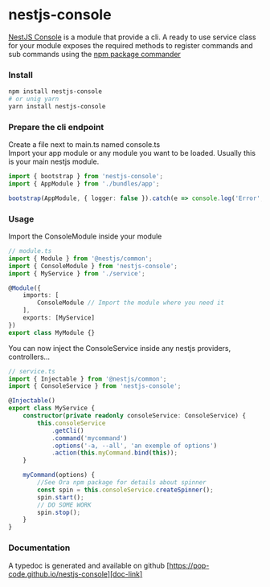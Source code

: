 # nestjs-console

[NestJS Console][doc-link] is a module that provide a cli. A ready to use service class for your module exposes the required methods to register commands and sub commands using the [npm package commander][commander-link]

### Install

```bash
npm install nestjs-console
# or unig yarn
yarn install nestjs-console
```

### Prepare the cli endpoint

Create a file next to main.ts named console.ts  
Import your app module or any module you want to be loaded. Usually this is your main nestjs module.

```ts
import { bootstrap } from 'nestjs-console';
import { AppModule } from './bundles/app';

bootstrap(AppModule, { logger: false }).catch(e => console.log('Error', e));
```

### Usage

Import the ConsoleModule inside your module

```ts
// module.ts
import { Module } from '@nestjs/common';
import { ConsoleModule } from 'nestjs-console';
import { MyService } from './service';

@Module({
    imports: [
        ConsoleModule // Import the module where you need it
    ],
    exports: [MyService]
})
export class MyModule {}
```

You can now inject the ConsoleService inside any nestjs providers, controllers...

```ts
// service.ts
import { Injectable } from '@nestjs/common';
import { ConsoleService } from 'nestjs-console';

@Injectable()
export class MyService {
    constructor(private readonly consoleService: ConsoleService) {
        this.consoleService
            .getCli()
            .command('mycommand')
            .options('-a, --all', 'an exemple of options')
            .action(this.myCommand.bind(this));
    }

    myCommand(options) {
        //See Ora npm package for details about spinner
        const spin = this.consoleService.createSpinner();
        spin.start();
        // DO SOME WORK
        spin.stop();
    }
}
```

### Documentation

A typedoc is generated and available on github [https://pop-code.github.io/nestjs-console][doc-link]

[doc-link]: https://pop-code.github.io/nestjs-console
[commander-link]: https://www.npmjs.com/package/commander
